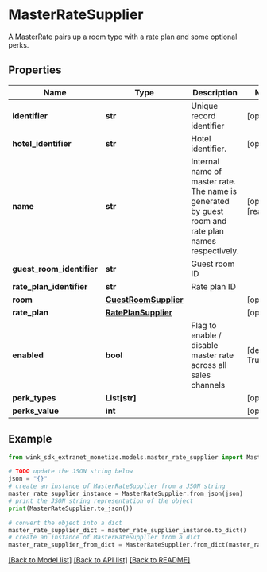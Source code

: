 # MasterRateSupplier

A MasterRate pairs up a room type with a rate plan and some optional perks.

## Properties

Name | Type | Description | Notes
------------ | ------------- | ------------- | -------------
**identifier** | **str** | Unique record identifier | [optional] 
**hotel_identifier** | **str** | Hotel identifier. | [optional] 
**name** | **str** | Internal name of master rate. The name is generated by guest room and rate plan names respectively. | [optional] [readonly] 
**guest_room_identifier** | **str** | Guest room ID | 
**rate_plan_identifier** | **str** | Rate plan ID | 
**room** | [**GuestRoomSupplier**](GuestRoomSupplier.md) |  | [optional] 
**rate_plan** | [**RatePlanSupplier**](RatePlanSupplier.md) |  | [optional] 
**enabled** | **bool** | Flag to enable / disable master rate across all sales channels | [default to True]
**perk_types** | **List[str]** |  | [optional] 
**perks_value** | **int** |  | [optional] 

## Example

```python
from wink_sdk_extranet_monetize.models.master_rate_supplier import MasterRateSupplier

# TODO update the JSON string below
json = "{}"
# create an instance of MasterRateSupplier from a JSON string
master_rate_supplier_instance = MasterRateSupplier.from_json(json)
# print the JSON string representation of the object
print(MasterRateSupplier.to_json())

# convert the object into a dict
master_rate_supplier_dict = master_rate_supplier_instance.to_dict()
# create an instance of MasterRateSupplier from a dict
master_rate_supplier_from_dict = MasterRateSupplier.from_dict(master_rate_supplier_dict)
```
[[Back to Model list]](../README.md#documentation-for-models) [[Back to API list]](../README.md#documentation-for-api-endpoints) [[Back to README]](../README.md)


